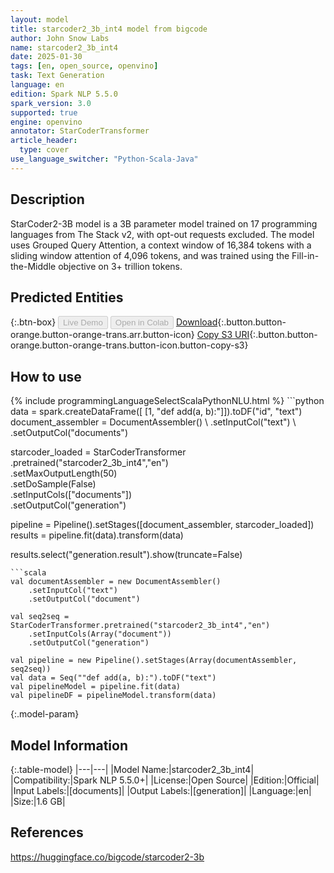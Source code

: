 ```yaml
---
layout: model
title: starcoder2_3b_int4 model from bigcode
author: John Snow Labs
name: starcoder2_3b_int4
date: 2025-01-30
tags: [en, open_source, openvino]
task: Text Generation
language: en
edition: Spark NLP 5.5.0
spark_version: 3.0
supported: true
engine: openvino
annotator: StarCoderTransformer
article_header:
  type: cover
use_language_switcher: "Python-Scala-Java"
---
```


## Description

StarCoder2-3B model is a 3B parameter model trained on 17 programming languages from The Stack v2, with opt-out requests excluded. The model uses Grouped Query Attention, a context window of 16,384 tokens with a sliding window attention of 4,096 tokens, and was trained using the Fill-in-the-Middle objective on 3+ trillion tokens.

## Predicted Entities



{:.btn-box}
<button class="button button-orange" disabled>Live Demo</button>
<button class="button button-orange" disabled>Open in Colab</button>
[Download](https://s3.amazonaws.com/auxdata.johnsnowlabs.com/public/models/starcoder2_3b_int4_en_5.5.0_3.0_1738276280010.zip){:.button.button-orange.button-orange-trans.arr.button-icon}
[Copy S3 URI](s3://auxdata.johnsnowlabs.com/public/models/starcoder2_3b_int4_en_5.5.0_3.0_1738276280010.zip){:.button.button-orange.button-orange-trans.button-icon.button-copy-s3}

## How to use



<div class="tabs-box" markdown="1">
{% include programmingLanguageSelectScalaPythonNLU.html %}
```python
data = spark.createDataFrame([
            [1, "def add(a, b):"]]).toDF("id", "text")
document_assembler = DocumentAssembler() \
    .setInputCol("text") \
    .setOutputCol("documents")

starcoder_loaded = StarCoderTransformer \
    .pretrained("starcoder2_3b_int4","en") \
    .setMaxOutputLength(50) \
    .setDoSample(False) \
    .setInputCols(["documents"]) \
    .setOutputCol("generation")

pipeline = Pipeline().setStages([document_assembler, starcoder_loaded])
results = pipeline.fit(data).transform(data)

results.select("generation.result").show(truncate=False)
```
```scala
val documentAssembler = new DocumentAssembler() 
    .setInputCol("text") 
    .setOutputCol("document")

val seq2seq = StarCoderTransformer.pretrained("starcoder2_3b_int4","en") 
    .setInputCols(Array("document")) 
    .setOutputCol("generation")

val pipeline = new Pipeline().setStages(Array(documentAssembler, seq2seq))
val data = Seq(""def add(a, b):").toDF("text")
val pipelineModel = pipeline.fit(data)
val pipelineDF = pipelineModel.transform(data)
```
</div>

{:.model-param}
## Model Information

{:.table-model}
|---|---|
|Model Name:|starcoder2_3b_int4|
|Compatibility:|Spark NLP 5.5.0+|
|License:|Open Source|
|Edition:|Official|
|Input Labels:|[documents]|
|Output Labels:|[generation]|
|Language:|en|
|Size:|1.6 GB|

## References

https://huggingface.co/bigcode/starcoder2-3b